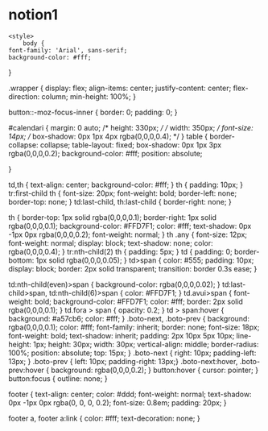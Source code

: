 # notion1
<!DOCTYPE html>
<!-- original:https://codepen.io/boudra/pen/raErwP -->
<html lang="en">
<head>
    <meta charset="UTF-8">
    <meta name="viewport" content="width=device-width, initial-scale=1.0">
    <title>Calendar</title>

    <style>
        body {
    font-family: 'Arial', sans-serif;
    background-color: #fff;
}

.wrapper {
    display: flex;
    align-items: center;
    justify-content: center;
  flex-direction: column;
  min-height: 100%;
}

button::-moz-focus-inner { 
  border: 0;
  padding: 0;
}

#calendari {
    margin:  0 auto;
    /* height: 330px; */
    /* width: 350px; */
    font-size: 14px;
    /* box-shadow: 0px 1px 4px rgba(0,0,0,0.4); */
}
table {
    border-collapse: collapse;
    table-layout: fixed;
    box-shadow: 0px 1px 3px rgba(0,0,0,0.2);
    background-color: #fff;
    position: absolute;


}


td,th {
    text-align: center;
    background-color: #fff;
}
th {
    padding: 10px;
}
tr:first-child th {
    font-size: 20px;
    font-weight: bold;
    border-left: none;
    border-top: none;
}
td:last-child, th:last-child {
  border-right: none;
}

th {
    border-top: 1px solid rgba(0,0,0,0.1);
    border-right: 1px solid rgba(0,0,0,0.1);
    background-color: #FFD7F1;
    color: #fff;
    text-shadow: 0px -1px 0px rgba(0,0,0,0.2);
    font-weight: normal;
}
th .any {
    font-size: 12px;
    font-weight: normal;
    display: block;
    text-shadow: none;
    color: rgba(0,0,0,0.4);
}
tr:nth-child(2) th {
    padding: 5px;
}
td {
    padding: 0;
    border-bottom: 1px solid rgba(0,0,0,0.05);
}
td>span {
    color: #555;
    padding: 10px;
    display: block;
    border: 2px solid transparent;
    transition: border 0.3s ease;
}

td:nth-child(even)>span {
    background-color: rgba(0,0,0,0.02);
}
td:last-child>span,
td:nth-child(6)>span {
    color: #FFD7F1;
}
td.avui>span {
    font-weight: bold;
    background-color: #FFD7F1;
    color: #fff;
    border: 2px solid rgba(0,0,0,0.1);
}
td.fora > span {
    opacity: 0.2;
}
td > span:hover {
    background: #a57cb6;
    color: #fff;
}
.boto-next, .boto-prev {
    background: rgba(0,0,0,0.1);
    color: #fff;
    font-family: inherit;
    border: none;
    font-size: 18px;
    font-weight: bold;
    text-shadow: inherit;
    padding: 2px 10px 5px 10px;
    line-height: 1px;
    height: 30px;
    width: 30px;
    vertical-align: middle;
    border-radius: 100%;
    position: absolute;
    top: 15px;
}
.boto-next { right: 10px; padding-left: 13px; }
.boto-prev { left: 10px; padding-right: 13px;}
.boto-next:hover,
.boto-prev:hover {
    background: rgba(0,0,0,0.2);
}
button:hover { cursor: pointer; }
button:focus { outline: none; }

footer {
  text-align: center;
  color: #ddd;
  font-weight: normal;
  text-shadow: 0px -1px 0px rgba(0, 0, 0, 0.2);
  font-size: 0.8em;
  padding: 20px;
}

footer a,
footer a:link {
  color: #fff;
  text-decoration: none;
}
    </style>
</head>
<body>
    <div class="">
        <div id="calendari"></div>
      </div>
      <script>
        var mesos = [
    'January',
    'February',
    'March',
    'April',
    'May',
    'June',
    'July',
    'August',
    'September',
    'October',
    'November',
    'December'
];

var dies = [
    'Sunday',
    'Monday',
    'Tuesday',
    'Wedensday',
    'Thursday',
    'Friday',
    'Saturday'
];

var dies_abr = [
    'Su',
    'Mo',
    'Tu',
    'We',
    'Th',
    'Fr',
    'Sa'
];

Number.prototype.pad = function(num) {
    var str = '';
    for(var i = 0; i < (num-this.toString().length); i++)
        str += '0';
    return str += this.toString();
}

function calendari(widget, data)
{

    var original = widget.getElementsByClassName('actiu')[0];

    if(typeof original === 'undefined')
    {
        original = document.createElement('table');
        original.setAttribute('data-actual',
			      data.getFullYear() + '/' +
			      data.getMonth().pad(2) + '/' +
			      data.getDate().pad(2))
        widget.appendChild(original);
    }

    var diff = data - new Date(original.getAttribute('data-actual'));

    diff = new Date(diff).getMonth();

    var e = document.createElement('table');

    e.className = diff  === 0 ? 'amagat-esquerra' : 'amagat-dreta';
    e.innerHTML = '';

    widget.appendChild(e);

    e.setAttribute('data-actual',
                   data.getFullYear() + '/' +
                   data.getMonth().pad(2) + '/' +
                   data.getDate().pad(2))

    var fila = document.createElement('tr');
    var titol = document.createElement('th');
    titol.setAttribute('colspan', 7);

    var boto_prev = document.createElement('button');
    boto_prev.className = 'boto-prev';
    boto_prev.innerHTML = '&#9666;';

    var boto_next = document.createElement('button');
    boto_next.className = 'boto-next';
    boto_next.innerHTML = '&#9656;';

    titol.appendChild(boto_prev);
    titol.appendChild(document.createElement('span')).innerHTML = 
        mesos[data.getMonth()] + '<span class="any">' + data.getFullYear() + '</span>';

    titol.appendChild(boto_next);

    boto_prev.onclick = function() {
        data.setMonth(data.getMonth() - 1);
        calendari(widget, data);
    };

    boto_next.onclick = function() {
        data.setMonth(data.getMonth() + 1);
        calendari(widget, data);
    };

    fila.appendChild(titol);
    e.appendChild(fila);

    fila = document.createElement('tr');

    for(var i = 1; i < 7; i++)
    {
        fila.innerHTML += '<th>' + dies_abr[i] + '</th>';
    }

    fila.innerHTML += '<th>' + dies_abr[0] + '</th>';
    e.appendChild(fila);

    /* Obtinc el dia que va acabar el mes anterior */
    var inici_mes =
        new Date(data.getFullYear(), data.getMonth(), -1).getDay();

    var actual = new Date(data.getFullYear(),
			  data.getMonth(),
			  -inici_mes);

    /* 6 setmanes per cobrir totes les posiblitats
     *  Quedaria mes consistent alhora de mostrar molts mesos 
     *  en una quadricula */
    for(var s = 0; s < 6; s++)
    {
        var fila = document.createElement('tr');

        for(var d = 1; d < 8; d++)
        {
	    var cela = document.createElement('td');
	    var span = document.createElement('span');

	    cela.appendChild(span);

            span.innerHTML = actual.getDate();

            if(actual.getMonth() !== data.getMonth())
                cela.className = 'fora';

            /* Si es avui el decorem */
            if(data.getDate() == actual.getDate() &&
	       data.getMonth() == actual.getMonth())
		cela.className = 'avui';

	    actual.setDate(actual.getDate()+1);
            fila.appendChild(cela);
        }

        e.appendChild(fila);
    }

    setTimeout(function() {
        e.className = 'actiu';
        original.className +=
        diff === 0 ? ' amagat-dreta' : ' amagat-esquerra';
    }, 20);

    original.className = 'inactiu';

    setTimeout(function() {
        var inactius = document.getElementsByClassName('inactiu');
        for(var i = 0; i < inactius.length; i++)
            widget.removeChild(inactius[i]);
    }, 1000);

}

calendari(document.getElementById('calendari'), new Date());

    </script>
</body>
</html>
